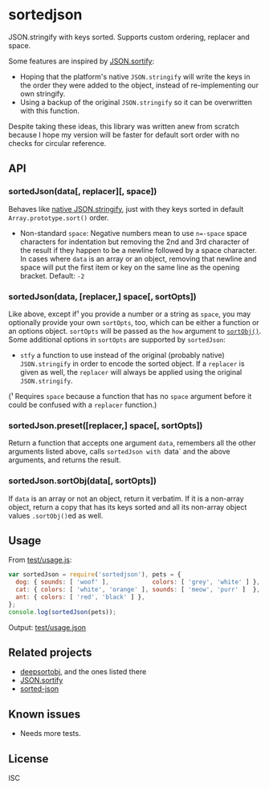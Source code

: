 ﻿
<!--#echo json="package.json" key="name" underline="=" -->
sortedjson
==========
<!--/#echo -->

<!--#echo json="package.json" key="description" -->
JSON.stringify with keys sorted. Supports custom ordering, replacer and space.
<!--/#echo -->


Some features are inspired by [JSON.sortify][json-sortify]:

  * Hoping that the platform's native `JSON.stringify` will write the keys
    in the order they were added to the object, instead of re-implementing
    our own stringify.
  * Using a backup of the original `JSON.stringify` so it can be overwritten
    with this function.


Despite taking these ideas, this library was written anew from scratch
because I hope my version will be faster for default sort order with no
checks for circular reference.


API
---

### sortedJson(data[, replacer][, space])

Behaves like [native JSON.stringify][mdn-stfy], just with they keys sorted
in default `Array.prototype.sort()` order.

  * Non-standard `space`: Negative numbers mean to use `n=-space` space
    characters for indentation but removing the 2nd and 3rd character of
    the result if they happen to be a newline followed by a space character.
    In cases where `data` is an array or an object, removing that newline
    and space will put the first item or key on the same line as the opening
    bracket.
    Default: `-2`


### sortedJson(data, [replacer,] space[, sortOpts])

Like above, except if¹ you provide a number or a string as `space`,
you may optionally provide your own `sortOpts`, too, which can be
either a function or an options object.
`sortOpts` will be passed as the `how` argument to [`sortObj()`][deepsortobj].
Some additional options in `sortOpts` are supported by `sortedJson`:

  * `stfy` a function to use instead of the original (probably native)
    `JSON.stringify` in order to encode the sorted object.
    If a `replacer` is given as well, the `replacer` will always be applied
    using the original `JSON.stringify`.


(¹ Requires `space` because a function that has no `space` argument before
it could be confused with a `replacer` function.)


### sortedJson.preset([replacer,] space[, sortOpts])

Return a function that accepts one argument `data`,
remembers all the other arguments listed above,
calls `sortedJson with `data` and the above arguments,
and returns the result.


### sortedJson.sortObj(data[, sortOpts])

If `data` is an array or not an object, return it verbatim.
If it is a non-array object, return a copy that has its keys sorted
and all its non-array object values `.sortObj()`ed as well.




Usage
-----

From [test/usage.js](test/usage.js):

<!--#include file="test/usage.js" start="  //#u" stop="  //#r"
  outdent="  " code="javascript" -->
<!--#verbatim lncnt="8" -->
```javascript
var sortedJson = require('sortedjson'), pets = {
  dog: { sounds: [ 'woof' ],            colors: [ 'grey', 'white' ] },
  cat: { colors: [ 'white', 'orange' ], sounds: [ 'meow', 'purr' ]  },
  ant: { colors: [ 'red', 'black' ] },
};
console.log(sortedJson(pets));
```
<!--/include-->

Output: [test/usage.json](test/usage.json)



<!--#toc stop="scan" -->


Related projects
----------------

  * [deepsortobj][deepsortobj], and the ones listed there
  * [JSON.sortify][json-sortify]
  * [sorted-json](https://github.com/pastgift/sorted-json-js)


  [json-sortify]: https://github.com/ThomasR/JSON.sortify
  [deepsortobj]: https://github.com/mk-pmb/deepsortobj-js
  [mdn-stfy]: https://developer.mozilla.org/en-US/docs/Web/JavaScript/Reference/Global_Objects/JSON/stringify


Known issues
------------

  * Needs more tests.


License
-------
<!--#echo json="package.json" key=".license" -->
ISC
<!--/#echo -->
